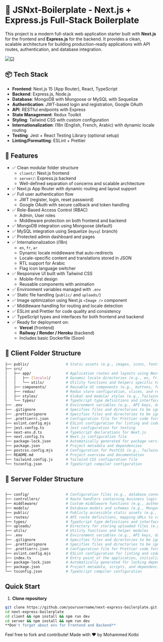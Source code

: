 # 🚀 JSNxt-Boilerplate - Next.js + Express.js Full-Stack Boilerplate

This project is a modern full-stack web application starter built with **Next.js** for the frontend and **Express.js** for the backend. It provides a clean, scalable architecture for building production-ready applications with API routes, authentication, and database integration.

[![CI](https://github.com/shadowofleaf96/jsnxt-boilerplate/actions/workflows/main.yaml/badge.svg?branch=dev)](https://github.com/shadowofleaf96/jsnxt-boilerplate/actions/workflows/main.yaml)

## 📦 Tech Stack

- **Frontend**: Next.js 15 (App Router), React, TypeScript
- **Backend**: Express.js, Node.js
- **Database**: MongoDB with Mongoose or MySQL with Sequelize
- **Authentication**: JWT-based login and registration, Google OAuth
- **API**: RESTful endpoints with Express
- **State Management**: Redux Toolkit
- **Styling**: Tailwind CSS with custom configuration
- **Internationalization**: I18n (English, French, Arabic) with dynamic locale routing
- **Testing**: Jest + React Testing Library (optional setup)
- **Linting/Formatting**: ESLint + Prettier

## 🔧 Features

- ✅ Clean modular folder structure
  - `client/`: Next.js frontend
  - `server/`: Express.js backend
  - Well-defined separation of concerns and scalable architecture
- ✅ Next.js App Router with dynamic routing and layout support
- ✅ Full user authentication flow
  - JWT (register, login, reset password)
  - Google OAuth with secure callback and token handling
- ✅ Role-Based Access Control (RBAC)
  - Admin, User roles
  - Middleware protection on both frontend and backend
- ✅ MongoDB integration using Mongoose (default)
- ✅ MySQL integration using Sequelize (`mysql` branch)
- ✅ Protected admin dashboard and pages
- ✅ Internationalization (i18n)
  - `en`, `fr`, `ar`
  - Dynamic locale middleware that auto-redirects
  - Locale-specific content and translations stored in JSON
  - RTL support for Arabic
  - Flag icon language switcher
- ✅ Responsive UI built with Tailwind CSS
  - Mobile-first design
  - Reusable components with animation
- ✅ Environment variables managed with `.env`
- ✅ Static file handling (`public/` and `uploads/`)
- ✅ Image optimization using Next.js `<Image />` component
- ✅ Middleware handling for routing and locale detection
- ✅ ESLint and Prettier for code quality and consistency
- ✅ TypeScript types and interfaces for both frontend and backend
- ✅ Ready for deployment on:
  - **Vercel** (frontend)
  - **Railway / Render / Heroku** (backend)
  - Includes basic Dockerfile (Soon)

## 📁 Client Folder Structure

```bash
├── public/                 # Static assets (e.g., images, icons, fonts)
├── src/
│   ├── app/                # Application routes and layouts using Next.js App Router
│   │   ├── [locale]/       # Dynamic locale directories (e.g., en, fr, ar) containing localized pages and components
│   │   └── utils/          # Utility functions and helpers specific to routing or middleware
│   ├── components/         # Reusable UI components (e.g., buttons, forms, modals)
│   ├── redux/              # Redux store configuration, slices, and related logic
│   ├── styles/             # Global and modular styles (e.g., Tailwind CSS configurations, custom CSS files)
│   └── types/              # TypeScript type definitions and interfaces
├── .env                    # Environment variables (e.g., API keys, database URIs)
├── .gitignore              # Specifies files and directories to be ignored by Git
├── .prettierignore         # Specifies files and directories to be ignored by Prettier
├── .prettierrc.json        # Configuration file for Prettier code formatter
├── eslint.config.mjs       # ESLint configuration for linting and code quality
├── jest.config.ts          # Jest configuration for testing
├── next-env.d.ts           # TypeScript declarations for Next.js
├── next.config.ts          # Next.js configuration file
├── package-lock.json       # Automatically generated for package versions consistency
├── package.json            # Project metadata and dependencies
├── postcss.config.mjs      # Configuration for PostCSS (e.g., Tailwind CSS processing)
├── README.md               # Project overview and documentation
├── tailwind.config.js      # Tailwind CSS configuration file
└── tsconfig.json           # TypeScript compiler configuration
```

## 📁 Server Folder Structure

```bash

├── config/                 # Configuration files (e.g., database connections, environment variables)
├── controllers/            # Route handlers containing business logic for each endpoint
├── middleware/             # Custom middleware functions (e.g., authentication, error handling)
├── models/                 # Database models and schemas (e.g., Mongoose models)
├── public/                 # Publicly accessible static assets (e.g., images, CSS, JavaScript files)
├── routes/                 # API route definitions, mapping URLs to controllers
├── types/                  # TypeScript type definitions and interfaces
├── uploads/                # Directory for storing uploaded files (e.g., user uploads)
├── utils/                  # Utility functions and helper modules
├── .env                    # Environment variables (e.g., API keys, database URIs)
├── .gitignore              # Specifies files and directories to be ignored by Git
├── .prettierignore         # Specifies files and directories to be ignored by Prettier
├── .prettierrc.json        # Configuration file for Prettier code formatter
├── eslint.config.mjs       # ESLint configuration for linting and code quality
├── index.ts                # Entry point of the application, initializes and starts the Express server
├── package-lock.json       # Automatically generated for locking dependencies versions
├── package.json            # Project metadata, scripts, and dependencies
└── tsconfig.json           # TypeScript compiler configuration
```

## Quick Start

1. **Clone repository**

```bash
git clone https://github.com/yourusername/next-express-boilerplate.git
cd next-express-boilerplate
cd client && npm install && npm run dev
cd server && npm install && npm run dev
**Don't forget about env for Frontend and Backend**
```

Feel free to fork and contribute!
Made with ❤️ by Mohammed Kotbi
